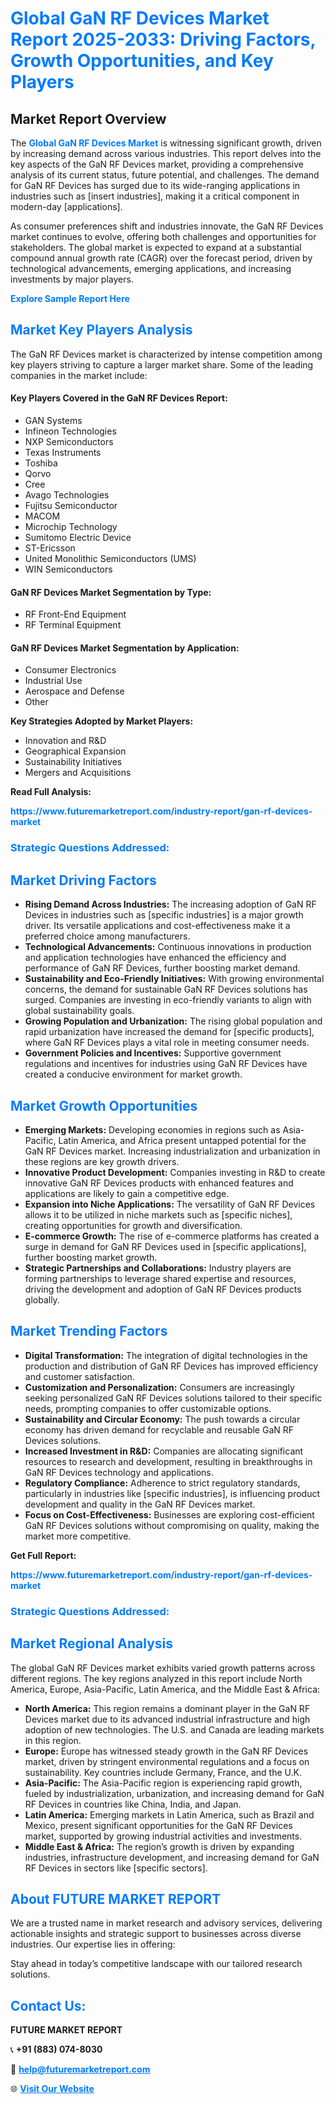 <h1 style="color: #007BFF;">Global GaN RF Devices Market Report 2025-2033: Driving Factors, Growth Opportunities, and Key Players</h1>

<section id="overview">
<h2>Market Report Overview</h2>
<p>The <a href="https://www.futuremarketreport.com/industry-report/gan-rf-devices-market" style="color: #007BFF; text-decoration: none;"><strong>Global GaN RF Devices Market</strong></a> is witnessing significant growth, driven by increasing demand across various industries. This report delves into the key aspects of the GaN RF Devices market, providing a comprehensive analysis of its current status, future potential, and challenges. The demand for GaN RF Devices has surged due to its wide-ranging applications in industries such as [insert industries], making it a critical component in modern-day [applications].</p>
<p>As consumer preferences shift and industries innovate, the GaN RF Devices market continues to evolve, offering both challenges and opportunities for stakeholders. The global market is expected to expand at a substantial compound annual growth rate (CAGR) over the forecast period, driven by technological advancements, emerging applications, and increasing investments by major players.</p>
</section>

<section id="overview">
<p><a href="https://www.futuremarketreport.com/request-sample/reportId=51639" style="color: #007BFF; text-decoration: none;"><strong>Explore Sample Report Here</strong></a></p>
</section>

<section id="key-players">
<h2 style="color: #007BFF;">Market Key Players Analysis</h2>
<p>The GaN RF Devices market is characterized by intense competition among key players striving to capture a larger market share. Some of the leading companies in the market include:</p>
<h4>Key Players Covered in the GaN RF Devices Report:</h4>
<ul><li>GAN Systems</li><li>Infineon Technologies</li><li>NXP Semiconductors</li><li>Texas Instruments</li><li>Toshiba</li><li>Qorvo</li><li>Cree</li><li>Avago Technologies</li><li>Fujitsu Semiconductor</li><li>MACOM</li><li>Microchip Technology</li><li>Sumitomo Electric Device</li><li>ST-Ericsson</li><li>United Monolithic Semiconductors (UMS)</li><li>WIN Semiconductors</li></ul>
<h4>GaN RF Devices Market Segmentation by Type:</h4>
<ul><li>RF Front-End Equipment</li><li>RF Terminal Equipment</li></ul>

<h4>GaN RF Devices Market Segmentation by Application:</h4>
<ul><li>Consumer Electronics</li><li>Industrial Use</li><li>Aerospace and Defense</li><li>Other</li></ul>
<p><strong>Key Strategies Adopted by Market Players:</strong></p>
<ul>
<li>Innovation and R&D</li>
<li>Geographical Expansion</li>
<li>Sustainability Initiatives</li>
<li>Mergers and Acquisitions</li>
</ul>
</section>

<section>
<p><strong>Read Full Analysis: </strong></p><a href="https://www.futuremarketreport.com/industry-report/gan-rf-devices-market" style="color: #007BFF; text-decoration: none;"><strong>https://www.futuremarketreport.com/industry-report/gan-rf-devices-market</strong></a>
<h3 style="color: #007BFF;">Strategic Questions Addressed:</h3>
</section>

<section id="driving-factors">
<h2 style="color: #007BFF;">Market Driving Factors</h2>
<ul>
<li><strong>Rising Demand Across Industries:</strong> The increasing adoption of GaN RF Devices in industries such as [specific industries] is a major growth driver. Its versatile applications and cost-effectiveness make it a preferred choice among manufacturers.</li>
<li><strong>Technological Advancements:</strong> Continuous innovations in production and application technologies have enhanced the efficiency and performance of GaN RF Devices, further boosting market demand.</li>
<li><strong>Sustainability and Eco-Friendly Initiatives:</strong> With growing environmental concerns, the demand for sustainable GaN RF Devices solutions has surged. Companies are investing in eco-friendly variants to align with global sustainability goals.</li>
<li><strong>Growing Population and Urbanization:</strong> The rising global population and rapid urbanization have increased the demand for [specific products], where GaN RF Devices plays a vital role in meeting consumer needs.</li>
<li><strong>Government Policies and Incentives:</strong> Supportive government regulations and incentives for industries using GaN RF Devices have created a conducive environment for market growth.</li>
</ul>
</section>

<section id="growth-opportunities">
<h2 style="color: #007BFF;">Market Growth Opportunities</h2>
<ul>
<li><strong>Emerging Markets:</strong> Developing economies in regions such as Asia-Pacific, Latin America, and Africa present untapped potential for the GaN RF Devices market. Increasing industrialization and urbanization in these regions are key growth drivers.</li>
<li><strong>Innovative Product Development:</strong> Companies investing in R&D to create innovative GaN RF Devices products with enhanced features and applications are likely to gain a competitive edge.</li>
<li><strong>Expansion into Niche Applications:</strong> The versatility of GaN RF Devices allows it to be utilized in niche markets such as [specific niches], creating opportunities for growth and diversification.</li>
<li><strong>E-commerce Growth:</strong> The rise of e-commerce platforms has created a surge in demand for GaN RF Devices used in [specific applications], further boosting market growth.</li>
<li><strong>Strategic Partnerships and Collaborations:</strong> Industry players are forming partnerships to leverage shared expertise and resources, driving the development and adoption of GaN RF Devices products globally.</li>
</ul>
</section>

<section id="trending-factors">
<h2 style="color: #007BFF;">Market Trending Factors</h2>
<ul>
<li><strong>Digital Transformation:</strong> The integration of digital technologies in the production and distribution of GaN RF Devices has improved efficiency and customer satisfaction.</li>
<li><strong>Customization and Personalization:</strong> Consumers are increasingly seeking personalized GaN RF Devices solutions tailored to their specific needs, prompting companies to offer customizable options.</li>
<li><strong>Sustainability and Circular Economy:</strong> The push towards a circular economy has driven demand for recyclable and reusable GaN RF Devices solutions.</li>
<li><strong>Increased Investment in R&D:</strong> Companies are allocating significant resources to research and development, resulting in breakthroughs in GaN RF Devices technology and applications.</li>
<li><strong>Regulatory Compliance:</strong> Adherence to strict regulatory standards, particularly in industries like [specific industries], is influencing product development and quality in the GaN RF Devices market.</li>
<li><strong>Focus on Cost-Effectiveness:</strong> Businesses are exploring cost-efficient GaN RF Devices solutions without compromising on quality, making the market more competitive.</li>
</ul>
</section>

<section>
<p><strong>Get Full Report: </strong></p><a href="https://www.futuremarketreport.com/industry-report/gan-rf-devices-market" style="color: #007BFF; text-decoration: none;"><strong>https://www.futuremarketreport.com/industry-report/gan-rf-devices-market</strong></a>
<h3 style="color: #007BFF;">Strategic Questions Addressed:</h3>
</section>


<section id="regional-analysis">
<h2 style="color: #007BFF;">Market Regional Analysis</h2>
<p>The global GaN RF Devices market exhibits varied growth patterns across different regions. The key regions analyzed in this report include North America, Europe, Asia-Pacific, Latin America, and the Middle East & Africa:</p>
<ul>
<li><strong>North America:</strong> This region remains a dominant player in the GaN RF Devices market due to its advanced industrial infrastructure and high adoption of new technologies. The U.S. and Canada are leading markets in this region.</li>
<li><strong>Europe:</strong> Europe has witnessed steady growth in the GaN RF Devices market, driven by stringent environmental regulations and a focus on sustainability. Key countries include Germany, France, and the U.K.</li>
<li><strong>Asia-Pacific:</strong> The Asia-Pacific region is experiencing rapid growth, fueled by industrialization, urbanization, and increasing demand for GaN RF Devices in countries like China, India, and Japan.</li>
<li><strong>Latin America:</strong> Emerging markets in Latin America, such as Brazil and Mexico, present significant opportunities for the GaN RF Devices market, supported by growing industrial activities and investments.</li>
<li><strong>Middle East & Africa:</strong> The region’s growth is driven by expanding industries, infrastructure development, and increasing demand for GaN RF Devices in sectors like [specific sectors].</li>
</ul>
</section>

<footer>
<h2 style="color: #007BFF;">About FUTURE MARKET REPORT</h2>
<p>We are a trusted name in market research and advisory services, delivering actionable insights and strategic support to businesses across diverse industries. Our expertise lies in offering:</p>

<p>Stay ahead in today’s competitive landscape with our tailored research solutions.</p>

<h2 style="color: #007BFF;">Contact Us:</h2>
<p><strong>FUTURE MARKET REPORT</strong></p>
<p>📞 <strong>+91 (883) 074-8030</strong></p>
<p>📧 <strong><a href="mailto:help@futuremarketreport.com" style="color: #007BFF;">help@futuremarketreport.com</a></strong></p>
<p>🌐 <strong><a href="https://www.futuremarketreport.com/" style="color: #007BFF;">Visit Our Website</a></strong></p>
</footer>